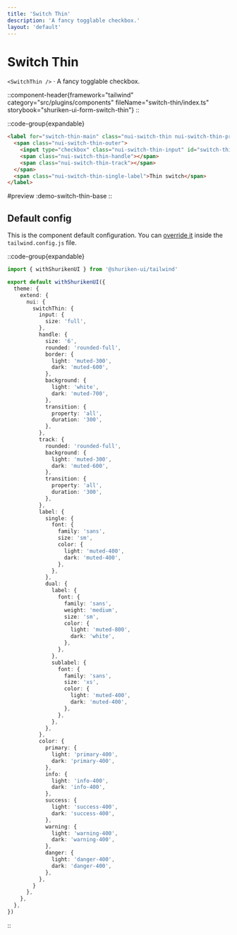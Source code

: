 ```yaml
---
title: 'Switch Thin'
description: 'A fancy togglable checkbox.'
layout: 'default'
---
```


# Switch Thin

`<SwitchThin />` · A fancy togglable checkbox.

::component-header{framework="tailwind" category="src/plugins/components" fileName="switch-thin/index.ts" storybook="shuriken-ui-form-switch-thin"}
::

::code-group{expandable}

```html [demo-switch-ball-base.html]
<label for="switch-thin-main" class="nui-switch-thin nui-switch-thin-primary">
  <span class="nui-switch-thin-outer">
    <input type="checkbox" class="nui-switch-thin-input" id="switch-thin-main" checked="true">
    <span class="nui-switch-thin-handle"></span>
    <span class="nui-switch-thin-track"></span>
  </span>
  <span class="nui-switch-thin-single-label">Thin switch</span>
</label>
```

#preview
:demo-switch-thin-base
::

## Default config

This is the component default configuration. You can [override it](/docs/tailwind/theming/configuration) inside the `tailwind.config.js` file.

::code-group{expandable}

```ts [tailwind.config.ts]
import { withShurikenUI } from '@shuriken-ui/tailwind'

export default withShurikenUI({
  theme: {
    extend: {
      nui: {
        switchThin: {
          input: {
            size: 'full',
          },
          handle: {
            size: '6',
            rounded: 'rounded-full',
            border: {
              light: 'muted-300',
              dark: 'muted-600',
            },
            background: {
              light: 'white',
              dark: 'muted-700',
            },
            transition: {
              property: 'all',
              duration: '300',
            },
          },
          track: {
            rounded: 'rounded-full',
            background: {
              light: 'muted-300',
              dark: 'muted-600',
            },
            transition: {
              property: 'all',
              duration: '300',
            },
          },
          label: {
            single: {
              font: {
                family: 'sans',
                size: 'sm',
                color: {
                  light: 'muted-400',
                  dark: 'muted-400',
                },
              },
            },
            dual: {
              label: {
                font: {
                  family: 'sans',
                  weight: 'medium',
                  size: 'sm',
                  color: {
                    light: 'muted-800',
                    dark: 'white',
                  },
                },
              },
              sublabel: {
                font: {
                  family: 'sans',
                  size: 'xs',
                  color: {
                    light: 'muted-400',
                    dark: 'muted-400',
                  },
                },
              },
            },
          },
          color: {
            primary: {
              light: 'primary-400',
              dark: 'primary-400',
            },
            info: {
              light: 'info-400',
              dark: 'info-400',
            },
            success: {
              light: 'success-400',
              dark: 'success-400',
            },
            warning: {
              light: 'warning-400',
              dark: 'warning-400',
            },
            danger: {
              light: 'danger-400',
              dark: 'danger-400',
            },
          },
        }
      },
    },
  },
})
```
::